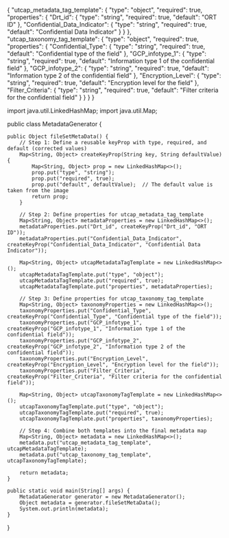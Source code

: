 {
  "utcap_metadata_tag_template": {
    "type": "object",
    "required": true,
    "properties": {
      "Drt_id": { "type": "string", "required": true, "default": "ORT ID" },
      "Confidential_Data_Indicator": { "type": "string", "required": true, "default": "Confidential Data Indicator" }
    }
  },
  "utcap_taxonomy_tag_template": {
    "type": "object",
    "required": true,
    "properties": {
      "Confidential_Type": { "type": "string", "required": true, "default": "Confidential type of the field" },
      "GCP_infotype_1": { "type": "string", "required": true, "default": "Information type 1 of the confidential field" },
      "GCP_infotype_2": { "type": "string", "required": true, "default": "Information type 2 of the confidential field" },
      "Encryption_Level": { "type": "string", "required": true, "default": "Encryption level for the field" },
      "Filter_Criteria": { "type": "string", "required": true, "default": "Filter criteria for the confidential field" }
    }
  }
}



import java.util.LinkedHashMap;
import java.util.Map;

public class MetadataGenerator {

    public Object fileSetMetaData() {
        // Step 1: Define a reusable keyProp with type, required, and default (corrected values)
        Map<String, Object> createKeyProp(String key, String defaultValue) {
            Map<String, Object> prop = new LinkedHashMap<>();
            prop.put("type", "string");
            prop.put("required", true);
            prop.put("default", defaultValue);  // The default value is taken from the image
            return prop;
        }

        // Step 2: Define properties for utcap_metadata_tag_template
        Map<String, Object> metadataProperties = new LinkedHashMap<>();
        metadataProperties.put("Drt_id", createKeyProp("Drt_id", "ORT ID"));
        metadataProperties.put("Confidential_Data_Indicator", createKeyProp("Confidential_Data_Indicator", "Confidential Data Indicator"));

        Map<String, Object> utcapMetadataTagTemplate = new LinkedHashMap<>();
        utcapMetadataTagTemplate.put("type", "object");
        utcapMetadataTagTemplate.put("required", true);
        utcapMetadataTagTemplate.put("properties", metadataProperties);

        // Step 3: Define properties for utcap_taxonomy_tag_template
        Map<String, Object> taxonomyProperties = new LinkedHashMap<>();
        taxonomyProperties.put("Confidential_Type", createKeyProp("Confidential_Type", "Confidential type of the field"));
        taxonomyProperties.put("GCP_infotype_1", createKeyProp("GCP_infotype_1", "Information type 1 of the confidential field"));
        taxonomyProperties.put("GCP_infotype_2", createKeyProp("GCP_infotype_2", "Information type 2 of the confidential field"));
        taxonomyProperties.put("Encryption_Level", createKeyProp("Encryption_Level", "Encryption level for the field"));
        taxonomyProperties.put("Filter_Criteria", createKeyProp("Filter_Criteria", "Filter criteria for the confidential field"));

        Map<String, Object> utcapTaxonomyTagTemplate = new LinkedHashMap<>();
        utcapTaxonomyTagTemplate.put("type", "object");
        utcapTaxonomyTagTemplate.put("required", true);
        utcapTaxonomyTagTemplate.put("properties", taxonomyProperties);

        // Step 4: Combine both templates into the final metadata map
        Map<String, Object> metadata = new LinkedHashMap<>();
        metadata.put("utcap_metadata_tag_template", utcapMetadataTagTemplate);
        metadata.put("utcap_taxonomy_tag_template", utcapTaxonomyTagTemplate);

        return metadata;
    }

    public static void main(String[] args) {
        MetadataGenerator generator = new MetadataGenerator();
        Object metadata = generator.fileSetMetaData();
        System.out.println(metadata);
    }
}
